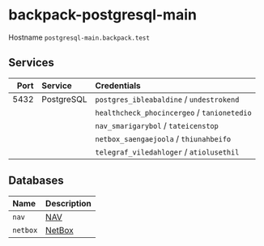 # backpack-postgresql-main

Hostname `postgresql-main.backpack.test`

## Services

| Port | Service | Credentials
| ---: | :------ | :----------
| 5432 | PostgreSQL | `postgres_ibleabaldine` / `undestrokend`
| | | `healthcheck_phocincergeo` / `tanionetedio`
| | | `nav_smarigarybol` / `tateicenstop`
| | | `netbox_saengaejoola` / `thiunahbeifo`
| | | `telegraf_viledahloger` / `atiolusethil`

## Databases

| Name | Description
| :--- | :----------
| `nav` | [NAV](../../../network-monitoring/nav)
| `netbox` | [NetBox](../../../netbox)
